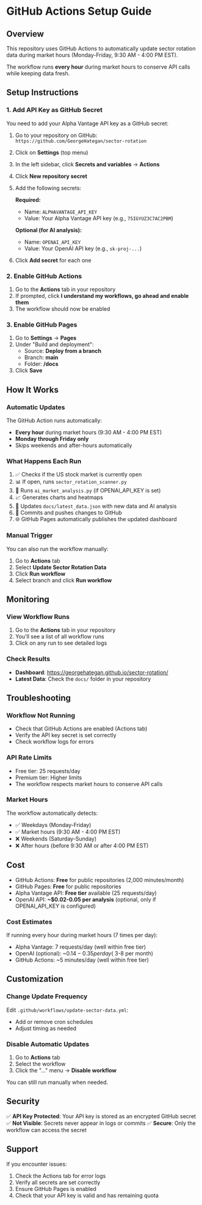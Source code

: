 # GitHub Actions Setup Guide

## Overview

This repository uses GitHub Actions to automatically update sector rotation data during market hours (Monday-Friday, 9:30 AM - 4:00 PM EST).

The workflow runs **every hour** during market hours to conserve API calls while keeping data fresh.

## Setup Instructions

### 1. Add API Key as GitHub Secret

You need to add your Alpha Vantage API key as a GitHub secret:

1. Go to your repository on GitHub: `https://github.com/GeorgeHategan/sector-rotation`
2. Click on **Settings** (top menu)
3. In the left sidebar, click **Secrets and variables** → **Actions**
4. Click **New repository secret**
5. Add the following secrets:
   
   **Required:**
   - Name: `ALPHAVANTAGE_API_KEY`
   - Value: Your Alpha Vantage API key (e.g., `75IGYUZ3C7AC2PBM`)
   
   **Optional (for AI analysis):**
   - Name: `OPENAI_API_KEY`
   - Value: Your OpenAI API key (e.g., `sk-proj-...`)
   
6. Click **Add secret** for each one

### 2. Enable GitHub Actions

1. Go to the **Actions** tab in your repository
2. If prompted, click **I understand my workflows, go ahead and enable them**
3. The workflow should now be enabled

### 3. Enable GitHub Pages

1. Go to **Settings** → **Pages**
2. Under "Build and deployment":
   - Source: **Deploy from a branch**
   - Branch: **main**
   - Folder: **/docs**
3. Click **Save**

## How It Works

### Automatic Updates

The GitHub Action runs automatically:
- **Every hour** during market hours (9:30 AM - 4:00 PM EST)
- **Monday through Friday only**
- Skips weekends and after-hours automatically

### What Happens Each Run

1. ✅ Checks if the US stock market is currently open
2. 📊 If open, runs `sector_rotation_scanner.py`
3. 🤖 Runs `ai_market_analysis.py` (if OPENAI_API_KEY is set)
4. 📈 Generates charts and heatmaps
5. 📝 Updates `docs/latest_data.json` with new data and AI analysis
6. 🚀 Commits and pushes changes to GitHub
7. 🌐 GitHub Pages automatically publishes the updated dashboard

### Manual Trigger

You can also run the workflow manually:
1. Go to **Actions** tab
2. Select **Update Sector Rotation Data**
3. Click **Run workflow**
4. Select branch and click **Run workflow**

## Monitoring

### View Workflow Runs

1. Go to the **Actions** tab in your repository
2. You'll see a list of all workflow runs
3. Click on any run to see detailed logs

### Check Results

- **Dashboard**: https://georgehategan.github.io/sector-rotation/
- **Latest Data**: Check the `docs/` folder in your repository

## Troubleshooting

### Workflow Not Running

- Check that GitHub Actions are enabled (Actions tab)
- Verify the API key secret is set correctly
- Check workflow logs for errors

### API Rate Limits

- Free tier: 25 requests/day
- Premium tier: Higher limits
- The workflow respects market hours to conserve API calls

### Market Hours

The workflow automatically detects:
- ✅ Weekdays (Monday-Friday)
- ✅ Market hours (9:30 AM - 4:00 PM EST)
- ❌ Weekends (Saturday-Sunday)
- ❌ After hours (before 9:30 AM or after 4:00 PM EST)

## Cost

- GitHub Actions: **Free** for public repositories (2,000 minutes/month)
- GitHub Pages: **Free** for public repositories
- Alpha Vantage API: **Free tier** available (25 requests/day)
- OpenAI API: **~$0.02-0.05 per analysis** (optional, only if OPENAI_API_KEY is configured)

### Cost Estimates

If running every hour during market hours (7 times per day):
- Alpha Vantage: 7 requests/day (well within free tier)
- OpenAI (optional): ~$0.14-0.35 per day (~$3-8 per month)
- GitHub Actions: ~5 minutes/day (well within free tier)

## Customization

### Change Update Frequency

Edit `.github/workflows/update-sector-data.yml`:
- Add or remove cron schedules
- Adjust timing as needed

### Disable Automatic Updates

1. Go to **Actions** tab
2. Select the workflow
3. Click the "..." menu → **Disable workflow**

You can still run manually when needed.

## Security

✅ **API Key Protected**: Your API key is stored as an encrypted GitHub secret
✅ **Not Visible**: Secrets never appear in logs or commits
✅ **Secure**: Only the workflow can access the secret

## Support

If you encounter issues:
1. Check the Actions tab for error logs
2. Verify all secrets are set correctly
3. Ensure GitHub Pages is enabled
4. Check that your API key is valid and has remaining quota
